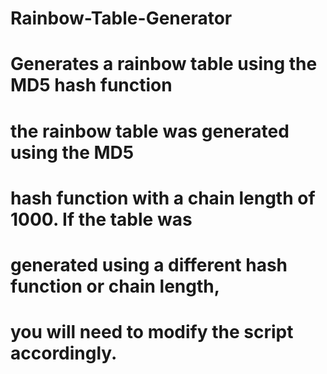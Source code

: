 # Rainbow-Table-Generator
# Generates a rainbow table using the MD5 hash function
# the rainbow table was generated using the MD5 
# hash function with a chain length of 1000. If the table was 
# generated using a different hash function or chain length, 
# you will need to modify the script accordingly.
